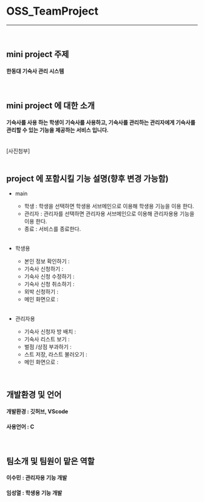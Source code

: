 # OSS_TeamProject 
****
<br/>

## mini project 주제
#### 한동대 기숙사 관리 시스템

<br/>

## mini project 에 대한 소개
#### 기숙사를 사용 하는 학생이 기숙사를 사용하고, 기숙사를 관리하는 관리자에게 기숙사를 관리할 수 있는 기능을 제공하는 서비스 입니다.

<br/>
[사진첨부]
<br/>


<br/>


## project 에 포함시킬 기능 설명(향후 변경 가능함)
- main
    - 학생 : 학생을 선택하면 학생용 서브메인으로 이용해 학생용 기능을 이용 한다.
    - 관리자 : 관리자를 선택하면 관리자용 서브메인으로 이용해 관리자용용 기능을 이용 한다.
    - 종료 : 서비스를 종료한다.
    
    <br/>
    
- 학생용 
    - 본인 정보 확인하기 : 
    - 기숙사 신청하기 :
    - 기숙사 신청 수정하기 :
    - 기숙사 신청 취소하기 :
    - 외박 신청하기 :
    - 메인 화면으로 : 
  
  <br/>

- 관리자용
    - 기숙사 신청자 방 배치 : 
    - 기숙사 리스트 보기 :
    - 벌점 /상점 부과하기 :
    - 스트 저장, 라스트 불러오기 :
    - 메인 화면으로 :



<br/>

## 개발환경 및 언어
#### 개발환경 : 깃허브, VScode
#### 사용언어 : C

<br/>

## 팀소개 및 팀원이 맡은 역할
#### 이수민 : 관리자용 기능 개발
#### 임성열 : 학생용 기능 개발




